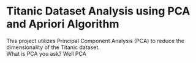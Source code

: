 # Titanic Dataset Analysis using PCA and Apriori Algorithm
This project utilizes Principal Component Analysis (PCA) to reduce the dimensionality of the Titanic dataset. <br/>
What is PCA you ask? 
Well PCA
